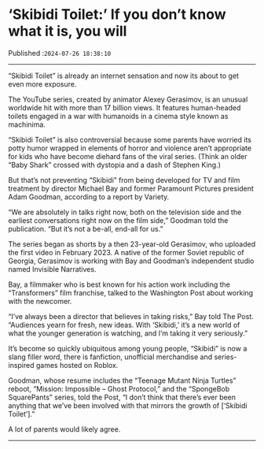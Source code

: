 # ‘Skibidi Toilet:’ If you don’t know what it is, you will

Published :`2024-07-26 18:38:10`

---

“Skibidi Toilet” is already an internet sensation and now its about to get even more exposure.

The YouTube series, created by animator Alexey Gerasimov, is an unusual worldwide hit with more than 17 billion views. It features human-headed toilets engaged in a war with humanoids in a cinema style known as machinima.

“Skibidi Toilet” is also controversial because some parents have worried its potty humor wrapped in elements of horror and violence aren’t appropriate for kids who have become diehard fans of the viral series. (Think an older “Baby Shark” crossed with dystopia and a dash of Stephen King.)

But that’s not preventing “Skibidi” from being developed for TV and film treatment by director Michael Bay and former Paramount Pictures president Adam Goodman, according to a report by Variety.

“We are absolutely in talks right now, both on the television side and the earliest conversations right now on the film side,” Goodman told the publication. “But it’s not a be-all, end-all for us.”

The series began as shorts by a then 23-year-old Gerasimov, who uploaded the first video in February 2023. A native of the former Soviet republic of Georgia, Gerasimov is working with Bay and Goodman’s independent studio named Invisible Narratives.

Bay, a filmmaker who is best known for his action work including the “Transformers” film franchise, talked to the Washington Post about working with the newcomer.

“I’ve always been a director that believes in taking risks,” Bay told The Post. “Audiences yearn for fresh, new ideas. With ‘Skibidi,’ it’s a new world of what the younger generation is watching, and I’m taking it very seriously.”

It’s become so quickly ubiquitous among young people, “Skibidi” is now a slang filler word, there is fanfiction, unofficial merchandise and series-inspired games hosted on Roblox.

Goodman, whose resume includes the “Teenage Mutant Ninja Turtles” reboot, “Mission: Impossible – Ghost Protocol,” and the “SpongeBob SquarePants” series, told the Post, “I don’t think that there’s ever been anything that we’ve been involved with that mirrors the growth of [‘Skibidi Toilet’].”

A lot of parents would likely agree.

---


